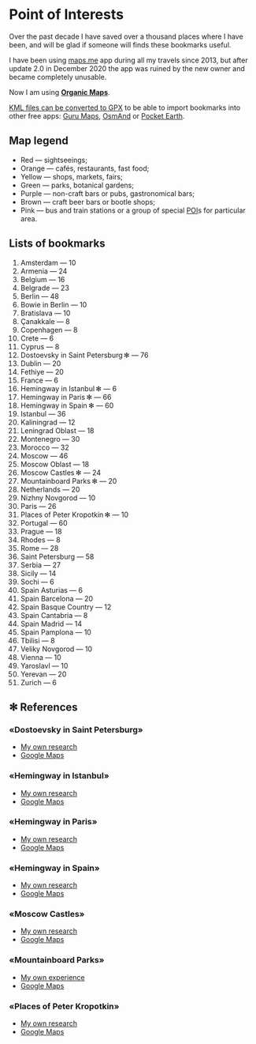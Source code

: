 # Point of Interests

Over the past decade I have saved over a thousand places where I have been, and will be glad if someone will finds these bookmarks useful.

I have been using [maps.me](https://maps.me) app during all my travels since 2013, but after update 2.0 in December 2020 the app was ruined by the new owner and became completely unusable.

Now I am using **[Organic Maps](https://organicmaps.app)**.

[KML files can be converted to GPX](https://github.com/enotramone/mmkml2gpx) to be able to import bookmarks into other free apps: [Guru Maps](https://gurumaps.app), [OsmAnd](https://osmand.net) or [Pocket Earth](https://pocketearth.com).

## Map legend

* Red — sightseeings;
* Orange — cafés, restaurants, fast food;
* Yellow — shops, markets, fairs;
* Green — parks, botanical gardens;
* Purple — non-craft bars or pubs, gastronomical bars;
* Brown — craft beer bars or bootle shops;
* Pink — bus and train stations or a group of special [POI](https://en.wikipedia.org/wiki/Point_of_interest)s for particular area.

## Lists of bookmarks

1. Amsterdam — 10
1. Armenia — 24
1. Belgium — 16
1. Belgrade — 23
1. Berlin — 48
1. Bowie in Berlin — 10
1. Bratislava — 10
1. Çanakkale — 8
1. Copenhagen — 8
1. Crete — 6
1. Cyprus — 8
1. Dostoevsky in Saint Petersburg ✻ — 76
1. Dublin — 20
1. Fethiye — 20
1. France — 6
1. Hemingway in Istanbul ✻ — 6
1. Hemingway in Paris ✻ — 66
1. Hemingway in Spain ✻ — 60
1. Istanbul — 36
1. Kaliningrad — 12
1. Leningrad Oblast — 18
1. Montenegro — 30
1. Morocco — 32
1. Moscow — 46
1. Moscow Oblast — 18
1. Moscow Castles ✻ — 24
1. Mountainboard Parks ✻ — 20
1. Netherlands — 20
1. Nizhny Novgorod — 10
1. Paris — 26
1. Places of Peter Kropotkin ✻ — 10
1. Portugal — 60
1. Prague — 18
1. Rhodes — 8
1. Rome — 28
1. Saint Petersburg — 58
1. Serbia — 27
1. Sicily — 14
1. Sochi — 6
1. Spain Asturias — 6
1. Spain Barcelona — 20
1. Spain Basque Country — 12
1. Spain Cantabria — 8
1. Spain Madrid — 14
1. Spain Pamplona — 10
1. Tbilisi — 8
1. Veliky Novgorod — 10
1. Vienna — 10
1. Yaroslavl — 10
1. Yerevan — 20
1. Zurich — 6

## ✻ References

### «Dostoevsky in Saint Petersburg»
* [My own research](https://adequatica.medium.com/dostoevsky-in-saint-petersburg-3b126807c316?source=friends_link&sk=a1580b70d00e4421f30bb97da87d8297)
* [Google Maps](https://www.google.com/maps/d/viewer?mid=1_m92Owz9aIDrt46Z5ZMKCGoJszU)

### «Hemingway in Istanbul»
* [My own research](https://adequatica.medium.com/hemingway-in-istanbul-9e8f4fc3e6bf?source=friends_link&sk=b4df8f13335b7d4fd9fb42dee5be290e)
* [Google Maps](https://www.google.com/maps/d/viewer?mid=1p0NOGh1ePRwqBwEmrKUOND-dsXmlHujR)

### «Hemingway in Paris»
* [My own research](https://adequatica.medium.com/hemingway-in-paris-fb0a425913e0?source=friends_link&sk=a3eaecf784f6ba3324830efd1291cb64)
* [Google Maps](https://www.google.com/maps/d/viewer?mid=1hg6Hs7aTQh8HAdea_deIEvCl_8Y)

### «Hemingway in Spain»
* [My own research](https://adequatica.medium.com/hemingway-in-spain-6a9118d7dfb3?source=friends_link&sk=76d0a9875b23dfac95445a36cef02acd)
* [Google Maps](https://www.google.com/maps/d/viewer?mid=1p0CMpvSdMqmDwthIM_hzZQRV33WyKckh)

### «Moscow Castles»
* [My own research](https://adequatica.medium.com/moscow-castles-d5f655b74df9?source=friends_link&sk=eac8dd27dfb2ac9648932a53983a0653)
* [Google Maps](https://www.google.com/maps/d/viewer?mid=14rmaKHZ1kutniTiL1_96bAYkjT6Jxwnb)

### «Mountainboard Parks»
* [My own experience](https://adequatica.medium.com/mountainboard-parks-a9ae99209f46?source=friends_link&sk=771d8121508535fadbe0e153d197bf8f)
* [Google Maps](https://www.google.com/maps/d/viewer?mid=1tyD4TTqb97ZVnRM3YoJ_Ql9btS8)

### «Places of Peter Kropotkin»
* [My own research](https://adequatica.medium.com/knyaz-kropotkin-places-3117e8f3e59b?source=friends_link&sk=94a2a5d0e4ba97a167f23e7c448696e6)
* [Google Maps](https://www.google.com/maps/d/viewer?mid=1Ytif-yhpX6JxDeyf7tQbluaMZNZNh-KY)

